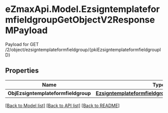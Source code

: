 # eZmaxApi.Model.EzsigntemplateformfieldgroupGetObjectV2ResponseMPayload
Payload for GET /2/object/ezsigntemplateformfieldgroup/{pkiEzsigntemplateformfieldgroupID}

## Properties

Name | Type | Description | Notes
------------ | ------------- | ------------- | -------------
**ObjEzsigntemplateformfieldgroup** | [**EzsigntemplateformfieldgroupResponseCompound**](EzsigntemplateformfieldgroupResponseCompound.md) |  | 

[[Back to Model list]](../README.md#documentation-for-models) [[Back to API list]](../README.md#documentation-for-api-endpoints) [[Back to README]](../README.md)

